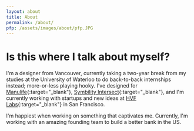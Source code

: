 ```yaml
---
layout: about
title: About
permalink: /about/
pfp: /assets/images/about/pfp.JPG
---
```


# Is this where I talk about myself?

I'm a designer from Vancouver, currently taking a two-year break from my studies at the University of Waterloo to do back-to-back internships instead; more-or-less playing hooky. I've designed for [Manulife](https://www.manulife.ca/personal.html){:target="_blank"}, [Symbility Intersect](https://www.symbilitysolutions.com/symbility-intersect/){:target="_blank"}, and I'm currently working with startups and new ideas at [HVF Labs](http://hvflabs.com){:target="_blank"} in San Francisco.

I'm happiest when working on something that captivates me. Currently, I'm working with an amazing founding team to build a better bank in the US.